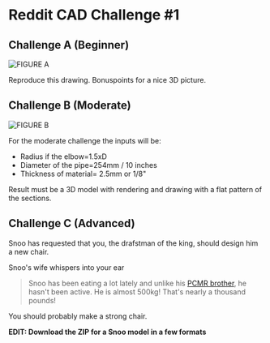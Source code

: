 # Reddit CAD Challenge #1

## Challenge A (Beginner)

![FIGURE A](https://dl.dropboxusercontent.com/u/892935/Reddit/CAD/Beginner1.png)

Reproduce this drawing. Bonuspoints for a nice 3D picture.

## Challenge B (Moderate)

![FIGURE B](https://dl.dropboxusercontent.com/u/892935/Reddit/CAD/Moderate1.png)

For the moderate challenge the inputs will be:

- Radius if the elbow=1.5xD
- Diameter of the pipe=254mm / 10 inches
- Thickness of material= 2.5mm or 1/8"

Result must be a 3D model with rendering and drawing with a flat pattern of the sections.

## Challenge C (Advanced)

Snoo has requested that you, the drafstman of the king, should design him a new chair.

Snoo's wife whispers into your ear

> Snoo has been eating a lot lately and unlike his [PCMR brother](https://i.imgur.com/VMGL8mb.png), he hasn't been active. He is almost 500kg! That's nearly a thousand pounds!

You should probably make a strong chair. 

**EDIT: Download the ZIP for a Snoo model in a few formats**
